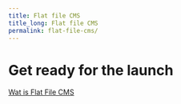 ```yaml
---
title: Flat file CMS
title_long: Flat file CMS
permalink: flat-file-cms/
---
```


# Get ready for the launch

[Wat is Flat File CMS](http://lmgtfy.com/?q=flat+file+cms)